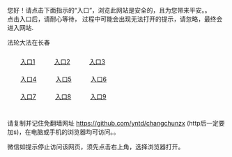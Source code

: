 您好！请点击下面指示的“入口”，浏览此网站是安全的，且为您带来平安。。 <br/>
点击入口后，请耐心等待， 过程中可能会出现无法打开的提示，请忽略，最终会进入网站. </br>

法轮大法在长春<br/>
<div style="padding:10px"><a style="margin:20px" target="_blank" href="https://d12hgibxgw2ytc.cloudfront.net/2Qpsp?wqwxufx" id="ccLink1" rel="nofollow">入口1</a> <a target="_blank" style="margin:20px" href="https://d2964ztbvqui29.cloudfront.net/2Qpsp?duzakgsa" id="ccLink2" rel="nofollow">入口2</a> <a style="margin:20px" target="_blank" href="https://d18plkqbb93geb.cloudfront.net/2Qpsp?jhrbdleq" id="ccLink3" rel="nofollow">入口3</a></div>

<div style="padding:10px" ><a style="margin:20px" target="_blank" href="https://d12hgibxgw2ytc.cloudfront.net/2Qpsp?wqwxufx" id="ccLink4" rel="nofollow">入口4</a> <a style="margin:20px" href="https://d2964ztbvqui29.cloudfront.net/2Qpsp?duzakgsa" target="_blank" id="ccLink5" rel="nofollow">入口5</a> <a style="margin:20px" href="https://d18plkqbb93geb.cloudfront.net/2Qpsp?jhrbdleq" target="_blank" id="ccLink6" rel="nofollow">入口6</a></div>

<div style="padding:10px"><a style="margin:20px" target="_blank" href="https://d12hgibxgw2ytc.cloudfront.net/2Qpsp?wqwxufx" id="ccLink7" rel="nofollow">入口7</a> <a style="margin:20px" href="https://d2964ztbvqui29.cloudfront.net/2Qpsp?duzakgsa" target="_blank" id="ccLink8" rel="nofollow">入口8</a> <a style="margin:20px" target="_blank" href="https://d18plkqbb93geb.cloudfront.net/2Qpsp?jhrbdleq" id="ccLink9" rel="nofollow">入口9</a></div>

<br/>



请复制并记住免翻墙网址 https://github.com/yntd/changchunzx (http后一定要加s)，在电脑或手机的浏览器均可访问。。<br/>

微信如提示停止访问该网页，须先点击右上角，选择浏览器打开。
